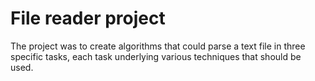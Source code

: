 # File reader project
The project was to create algorithms that could parse a text file in three specific tasks, each task underlying various techniques that should be used.
